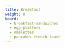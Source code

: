 ```yaml
---
title: Breakfast
weight: 0
board:
  - breakfast-sandwiches
  - egg-platters
  - omelettes
  - pancakes-french-toast
---
```

